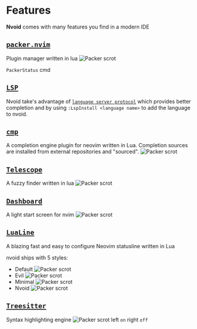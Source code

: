 # Features

**Nvoid** comes with many features you find in a modern IDE

## [`packer.nvim`](https://github.com/wbthomason/packer.nvim)

Plugin manager written in lua
<img :src="$withBase('/assets/packer.png')" alt="Packer scrot">

`PackerStatus` cmd

## [`LSP`](https://github.com/neovim/nvim-lspconfig)

Nvoid take's advantage of [`language server protocol`](https://microsoft.github.io/language-server-protocol/) which provides better completion and by using `:LspInstall <language name>` to add the language to nvoid.

## [`cmp`](https://github.com/hrsh7th/nvim-cmp)

A completion engine plugin for neovim written in Lua. Completion sources are installed from external repositories and "sourced".
<img :src="$withBase('/assets/cmp.png')" alt="Packer scrot">

## [`Telescope`](https://github.com/nvim-telescope/telescope.nvim)

A fuzzy finder written in lua
<img :src="$withBase('/assets/telescope.png')" alt="Packer scrot">

## [`Dashboard`](https://github.com/glepnir/dashboard-nvim)

A light start screen for nvim
<img :src="$withBase('/assets/dashboard.png')" alt="Packer scrot">

## [`LuaLine`](https://github.com/nvim-lualine/lualine.nvim)

A blazing fast and easy to configure Neovim statusline written in Lua

nvoid ships with 5 styles:

- Default
  <img :src="$withBase('/assets/statuslines/default.png')" alt="Packer scrot">
- Evil
  <img :src="$withBase('/assets/statuslines/evil.png')" alt="Packer scrot">
- Minimal
  <img :src="$withBase('/assets/statuslines/minimal.png')" alt="Packer scrot">
- Nvoid
  <img :src="$withBase('/assets/statuslines/nvoid.png')" alt="Packer scrot">

## [`Treesitter`](https://github.com/nvim-treesitter/nvim-treesitter)

Syntax highlighting engine
<img :src="$withBase('/assets/treesitter.png')" alt="Packer scrot">
left `on` right `off`
